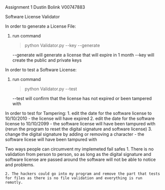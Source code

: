 Assignment 1
Dustin Bolink
V00747883

Software License Validator

In order to generate a License File:
1. run command 
	> python Validator.py --key --generate

	--generate will generate a license that will expire in 1 month
	--key will create the public and private keys

In order to test a Software License:
1. run command
	> python Validator.py --test

	--test will confirm that the license has not expired or been tampered with


In order to test for Tampering:
	1. edit the date for the software license to 10/10/2010
		- the license will have expired
	2. edit the date for the software license to 10/10/2099
		- the software license will have been tampured with
	(rerun the program to reset the digital signature and software license)
	3. change the digital signature by adding or removing a character
		- the software licese will have been tampured with

Two ways people can circumvent my implemeted fail safes
	1. There is no validation from person to person, so as long as the digital signature and software license are passed around the software will not be able to notice and problems.

	2. The hackers could go into my program and remove the part that tests for files as there is no file validation and everything is run remotly.